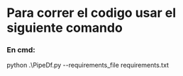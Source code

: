 # Para correr el codigo usar el siguiente comando

### En cmd:

python .\PipeDf.py --requirements_file requirements.txt